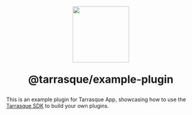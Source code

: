 <h1 align="center">
  <a href="https://tarrasque.app" target="_blank"><img src="https://tarrasque.app/images/logo.svg" width="150" /></a>
  <p>@tarrasque/example-plugin</p>
</h1>

This is an example plugin for Tarrasque App, showcasing how to use the [Tarrasque SDK](https://github.com/tarrasqueapp/tarrasqueapp/tree/main/packages/sdk) to build your own plugins.
